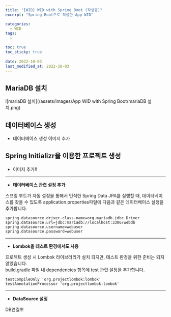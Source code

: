 ```yaml
---
title: "[WID] WID with Spring Boot (작성중)"
excerpt: "Spring Boot으로 작성한 App WID"

categories:
  - WID
tags:
  - 

toc: true
toc_sticky: true
 
date: 2022-10-03
last_modified_at: 2022-10-03
---
```

## **MariaDB 설치**
![mariaDB 설치](/assets/images/App WID with Spring Boot/mariaDB 설치.png)
## **데이터베이스 생성**
- 데이터베이스 생성 이미지 추가

## **Spring Initializr을 이용한 프로젝트 생성**
- 이미지 추가!!

---
- **데이터베이스 관련 설정 추가**

스프링 부트가 자동 설정을 통해서 인식한 Spring Data JPA를 실행할 때, 데이터베이스를 찾을 수 있도록 application.properties파일에 다음과 같은 데이터베이스 설정을 추가합니다.
```
spring.datasource.driver-class-name=org.mariadb.jdbc.Driver
spring.datasource.url=jdbc:mariadb://localhost:3306/webdb
spring.datasource.username=webuser
spring.datasource.password=webuser
```
---
- **Lombok을 테스트 환경에서도 사용**

프로젝트 생성 시 Lombok 라이브러리가 설치 되지만, 테스트 환경을 위한 준비는 되지 않았습니다.<br>
build.gradle 파일 내 dependencies 항목에 test 관련 설정을 추가합니다.
```
testCompileOnly 'org.projectlombok:lombok'
testAnnotationProcessor 'org.projectlombok:lombok'
```
---
- **DataSource 설정**

DB연결!!!


